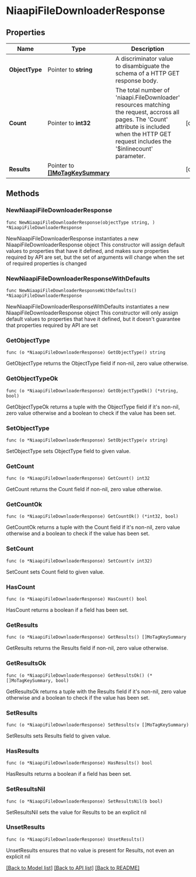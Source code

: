 # NiaapiFileDownloaderResponse

## Properties

Name | Type | Description | Notes
------------ | ------------- | ------------- | -------------
**ObjectType** | Pointer to **string** | A discriminator value to disambiguate the schema of a HTTP GET response body. | 
**Count** | Pointer to **int32** | The total number of &#39;niaapi.FileDownloader&#39; resources matching the request, accross all pages. The &#39;Count&#39; attribute is included when the HTTP GET request includes the &#39;$inlinecount&#39; parameter. | [optional] 
**Results** | Pointer to [**[]MoTagKeySummary**](mo.TagKeySummary.md) |  | [optional] 

## Methods

### NewNiaapiFileDownloaderResponse

`func NewNiaapiFileDownloaderResponse(objectType string, ) *NiaapiFileDownloaderResponse`

NewNiaapiFileDownloaderResponse instantiates a new NiaapiFileDownloaderResponse object
This constructor will assign default values to properties that have it defined,
and makes sure properties required by API are set, but the set of arguments
will change when the set of required properties is changed

### NewNiaapiFileDownloaderResponseWithDefaults

`func NewNiaapiFileDownloaderResponseWithDefaults() *NiaapiFileDownloaderResponse`

NewNiaapiFileDownloaderResponseWithDefaults instantiates a new NiaapiFileDownloaderResponse object
This constructor will only assign default values to properties that have it defined,
but it doesn't guarantee that properties required by API are set

### GetObjectType

`func (o *NiaapiFileDownloaderResponse) GetObjectType() string`

GetObjectType returns the ObjectType field if non-nil, zero value otherwise.

### GetObjectTypeOk

`func (o *NiaapiFileDownloaderResponse) GetObjectTypeOk() (*string, bool)`

GetObjectTypeOk returns a tuple with the ObjectType field if it's non-nil, zero value otherwise
and a boolean to check if the value has been set.

### SetObjectType

`func (o *NiaapiFileDownloaderResponse) SetObjectType(v string)`

SetObjectType sets ObjectType field to given value.


### GetCount

`func (o *NiaapiFileDownloaderResponse) GetCount() int32`

GetCount returns the Count field if non-nil, zero value otherwise.

### GetCountOk

`func (o *NiaapiFileDownloaderResponse) GetCountOk() (*int32, bool)`

GetCountOk returns a tuple with the Count field if it's non-nil, zero value otherwise
and a boolean to check if the value has been set.

### SetCount

`func (o *NiaapiFileDownloaderResponse) SetCount(v int32)`

SetCount sets Count field to given value.

### HasCount

`func (o *NiaapiFileDownloaderResponse) HasCount() bool`

HasCount returns a boolean if a field has been set.

### GetResults

`func (o *NiaapiFileDownloaderResponse) GetResults() []MoTagKeySummary`

GetResults returns the Results field if non-nil, zero value otherwise.

### GetResultsOk

`func (o *NiaapiFileDownloaderResponse) GetResultsOk() (*[]MoTagKeySummary, bool)`

GetResultsOk returns a tuple with the Results field if it's non-nil, zero value otherwise
and a boolean to check if the value has been set.

### SetResults

`func (o *NiaapiFileDownloaderResponse) SetResults(v []MoTagKeySummary)`

SetResults sets Results field to given value.

### HasResults

`func (o *NiaapiFileDownloaderResponse) HasResults() bool`

HasResults returns a boolean if a field has been set.

### SetResultsNil

`func (o *NiaapiFileDownloaderResponse) SetResultsNil(b bool)`

 SetResultsNil sets the value for Results to be an explicit nil

### UnsetResults
`func (o *NiaapiFileDownloaderResponse) UnsetResults()`

UnsetResults ensures that no value is present for Results, not even an explicit nil

[[Back to Model list]](../README.md#documentation-for-models) [[Back to API list]](../README.md#documentation-for-api-endpoints) [[Back to README]](../README.md)


